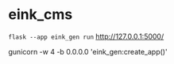 # eink_cms
`flask --app eink_gen run`
http://127.0.0.1:5000/

gunicorn -w 4 -b 0.0.0.0 'eink_gen:create_app()'